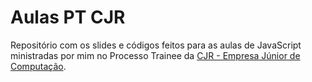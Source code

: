 # Aulas PT CJR

Repositório com os slides e códigos feitos para as aulas de JavaScript ministradas por mim no Processo Trainee da [CJR - Empresa Júnior de Computação](https://cjr.org.br).
